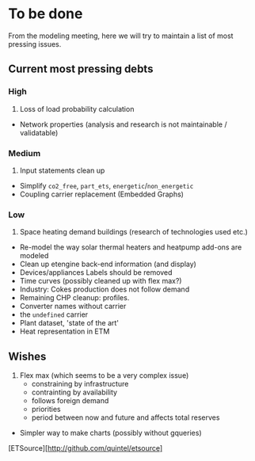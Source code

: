 # To be done

From the modeling meeting, here we will try to maintain a list of most pressing
issues.

## Current most pressing debts

### High

1. Loss of load probability calculation
* Network properties (analysis and research is not maintainable / validatable)


### Medium

1. Input statements clean up
* Simplify `co2_free`, `part_ets`, `energetic`/`non_energetic`
* Coupling carrier replacement (Embedded Graphs)


### Low

1. Space heating demand buildings (research of technologies used etc.)
* Re-model the way solar thermal heaters and heatpump add-ons are modeled
* Clean up etengine back-end information (and display)
* Devices/appliances Labels should be removed
* Time curves (possibly cleaned up with flex max?)
* Industry: Cokes production does not follow demand
* Remaining CHP cleanup: profiles.
* Converter names without carrier
* the `undefined` carrier
* Plant dataset, 'state of the art'
* Heat representation in ETM

## Wishes

1. Flex max (which seems to be a very complex issue)
   * constraining by infrastructure
   * contrainting by availability
   * follows foreign demand
   * priorities
   * period between now and future and affects total reserves
* Simpler way to make charts (possibly without gqueries)

[ETSource][http://github.com/quintel/etsource]
